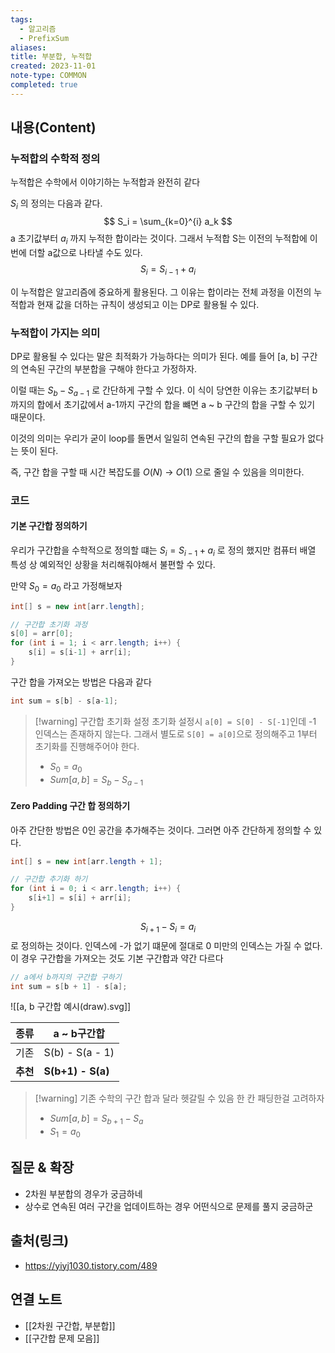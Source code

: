 ```yaml
---
tags:
  - 알고리즘
  - PrefixSum
aliases: 
title: 부분합, 누적합
created: 2023-11-01
note-type: COMMON
completed: true
---
```


## 내용(Content)

### 누적합의 수학적 정의

누적합은 수학에서 이야기하는 누적합과 완전히 같다

$S_i$ 의 정의는 다음과 같다.
$$ S_i =  \sum_{k=0}^{i} a_k $$
a 초기값부터 $a_i$ 까지 누적한 합이라는 것이다. 그래서 누적합 S는 이전의 누적합에 이번에 더할 a값으로 나타낼 수도 있다.
$$ S_i = S_{i-1} + a_i $$

이 누적합은 알고리즘에 중요하게 활용된다. 그 이유는 합이라는 전체 과정을 이전의 누적합과 현재 값을 더하는 규칙이 생성되고 이는 DP로 활용될 수 있다.

### 누적합이 가지는 의미

DP로 활용될 수 있다는 말은 최적화가 가능하다는 의미가 된다.
예를 들어 \[a, b] 구간의 연속된 구간의 부분합을 구해야 한다고 가정하자. 

이럴 때는 $S_b - S_{a-1}$ 로 간단하게 구할 수 있다. 이 식이 당연한 이유는 초기값부터 b까지의 합에서 초기값에서 a-1까지 구간의 합을 뺴면 a ~ b 구간의 합을 구할 수 있기 때문이다.

이것의 의미는 우리가 굳이 loop를 돌면서 일일히 연속된 구간의 합을 구할 필요가 없다는 뜻이 된다.

즉, 구간 합을 구할 때 시간 복잡도를 $O(N)$ -> $O(1)$ 으로 줄일 수 있음을 의미한다.


### 코드

#### 기본 구간합 정의하기
우리가 구간합을 수학적으로 정의할 떄는 $S_i = S_{i-1} + a_i$ 로 정의 했지만 컴퓨터 배열 특성 상 예외적인 상황을 처리해줘야해서 불편할 수 있다.

만약 $S_0 = a_0$ 라고 가정해보자

```java
int[] s = new int[arr.length];

// 구간합 초기화 과정
s[0] = arr[0];
for (int i = 1; i < arr.length; i++) {
	s[i] = s[i-1] + arr[i];
}
```

구간 합을 가져오는 방법은 다음과 같다
```java
int sum = s[b] - s[a-1];
```

>[!warning] 구간합 초기화 설정
>초기화 설정시 `a[0] = S[0] - S[-1]`인데 -1 인덱스는 존재하지 않는다.  그래서 별도로 `S[0] = a[0]`으로 정의해주고 1부터 초기화를 진행해주어야 한다.
>- $S_{0} = a_{0}$
>- $Sum[a, b] = S_{b} - S_{a - 1}$
#### Zero Padding 구간 합 정의하기

아주 간단한 방법은 0인 공간을 추가해주는 것이다. 그러면 아주 간단하게 정의할 수 있다.

```java
int[] s = new int[arr.length + 1];

// 구간합 추기화 하기
for (int i = 0; i < arr.length; i++) {
	s[i+1] = s[i] + arr[i];
}
```

$$ S_{i+1} - S_i = a_i $$
로 정의하는 것이다. 인덱스에 -가 없기 떄문에 절대로 0 미만의 인덱스는 가질 수 없다. 이 경우 구간합을 가져오는 것도 기본 구간합과 약간 다르다

```java
// a에서 b까지의 구간합 구하기
int sum = s[b + 1] - s[a];


```

![[a, b 구간합 예시(draw).svg]]

| 종류 | a ~ b구간합      |
| ---- | --------------- |
| 기존 | S(b) - S(a - 1) |
| **추천** | **S(b+1) - S(a)**                |

>[!warning] 기존 수학의 구간 합과 달라 헷갈릴 수 있음
>한 칸 패딩한걸 고려하자
>- $Sum[a,b] =  S_{b+1} - S_{a}$
>- $S_{1} = a_{0}$

## 질문 & 확장

- 2차원 부분합의 경우가 궁금하네
- 상수로 연속된 여러 구간을 업데이트하는 경우 어떤식으로 문제를 풀지 궁금하군

## 출처(링크)
- https://yiyj1030.tistory.com/489

## 연결 노트
- [[2차원 구간합, 부분합]]
- [[구간합 문제 모음]]









